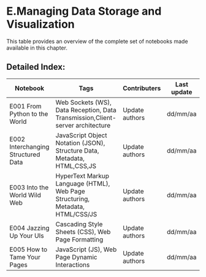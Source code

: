# E.Managing Data Storage and Visualization 
 This table provides an overview of the complete set of notebooks made available in this chapter. 

 ## Detailed Index:  
Notebook  | Tags | Contributers | Last update 
---  | --- | --- | --- 
E001 From Python to the World | Web Sockets (WS), Data Reception, Data Transmission,Client-server architecture| Update authors| dd/mm/aa|
E002 Interchanging Structured Data | JavaScript Object Notation (JSON), Structure Data, Metadata, HTML,CSS,JS| Update authors| dd/mm/aa|
E003 Into the World Wild Web | HyperText Markup Language (HTML), Web Page Structuring, Metadata, HTML/CSS/JS| Update authors| dd/mm/aa|
E004 Jazzing Up Your UIs | Cascading Style Sheets (CSS), Web Page Formatting| Update authors| dd/mm/aa|
E005 How to Tame Your Pages | JavaScript (JS), Web Page Dynamic Interactions| Update authors| dd/mm/aa|
